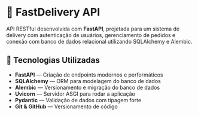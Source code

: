 # 🍔 FastDelivery API

API RESTful desenvolvida com **FastAPI**, projetada para um sistema de delivery com autenticação de usuários, gerenciamento de pedidos e conexão com banco de dados relacional utilizando SQLAlchemy e Alembic.

## 🚀 Tecnologias Utilizadas

- **FastAPI** — Criação de endpoints modernos e performáticos
- **SQLAlchemy** — ORM para modelagem do banco de dados
- **Alembic** — Versionamento e migração do banco de dados
- **Uvicorn** — Servidor ASGI para rodar a aplicação
- **Pydantic** — Validação de dados com tipagem forte
- **Git & GitHub** — Versionamento de código
